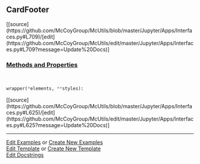 ## <a id="McUtils.Jupyter.Apps.Interfaces.CardFooter">CardFooter</a> 
<div class="docs-source-link" markdown="1">
[[source](https://github.com/McCoyGroup/McUtils/blob/master/Jupyter/Apps/Interfaces.py#L709)/[edit](https://github.com/McCoyGroup/McUtils/edit/master/Jupyter/Apps/Interfaces.py#L709?message=Update%20Docs)]
</div>



<div class="collapsible-section">
 <div class="collapsible-section collapsible-section-header" markdown="1">
 
### <a class="collapse-link" data-toggle="collapse" href="#methods">Methods and Properties</a> <a class="float-right" data-toggle="collapse" href="#methods"><i class="fa fa-chevron-down"></i></a>

 </div>
 <div class="collapsible-section collapsible-section-body collapse" id="methods" markdown="1">

<a id="McUtils.Jupyter.JHTML.JHTML.JHTML.Bootstrap.CardHeader" class="docs-object-method">&nbsp;</a> 
```python
wrapper(*elements, **styles): 
```
<div class="docs-source-link" markdown="1">
[[source](https://github.com/McCoyGroup/McUtils/blob/master/Jupyter/Apps/Interfaces.py#L625)/[edit](https://github.com/McCoyGroup/McUtils/edit/master/Jupyter/Apps/Interfaces.py#L625?message=Update%20Docs)]
</div>

 </div>
</div>




___

[Edit Examples](https://github.com/McCoyGroup/McUtils/edit/gh-pages/ci/examples/McUtils/Jupyter/Apps/Interfaces/CardFooter.md) or 
[Create New Examples](https://github.com/McCoyGroup/McUtils/new/gh-pages/?filename=ci/examples/McUtils/Jupyter/Apps/Interfaces/CardFooter.md) <br/>
[Edit Template](https://github.com/McCoyGroup/McUtils/edit/gh-pages/ci/docs/McUtils/Jupyter/Apps/Interfaces/CardFooter.md) or 
[Create New Template](https://github.com/McCoyGroup/McUtils/new/gh-pages/?filename=ci/docs/templates/McUtils/Jupyter/Apps/Interfaces/CardFooter.md) <br/>
[Edit Docstrings](https://github.com/McCoyGroup/McUtils/edit/master/Jupyter/Apps/Interfaces.py#L709?message=Update%20Docs)